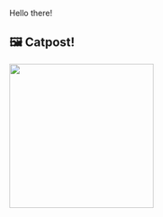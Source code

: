 Hello there!



## 🖼️ Catpost!

<sub>
    <img src="https://cdn2.thecatapi.com/images/xJVBL9ft8.jpg" height="256">
</sub>


